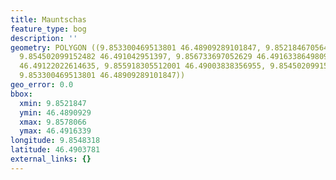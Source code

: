```yaml
---
title: Mauntschas
feature_type: bog
description: ''
geometry: POLYGON ((9.853300469513801 46.48909289101847, 9.852184670564174 46.49036339283855,
  9.854502099152482 46.491042951397, 9.856733697052629 46.49163386498093, 9.857806580658629
  46.49122022614635, 9.855918305512001 46.49003838356955, 9.854502099152482 46.48921107848579,
  9.853300469513801 46.48909289101847))
geo_error: 0.0
bbox:
  xmin: 9.8521847
  ymin: 46.4890929
  xmax: 9.8578066
  ymax: 46.4916339
longitude: 9.8548318
latitude: 46.4903781
external_links: {}
---
```

